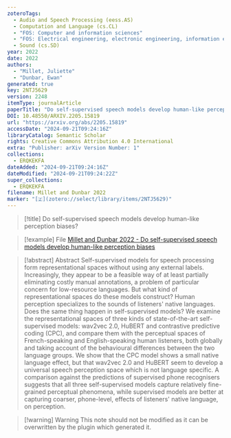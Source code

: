 ```yaml
---
zoteroTags:
  - Audio and Speech Processing (eess.AS)
  - Computation and Language (cs.CL)
  - "FOS: Computer and information sciences"
  - "FOS: Electrical engineering, electronic engineering, information engineering"
  - Sound (cs.SD)
year: 2022
date: 2022
authors:
  - "Millet, Juliette"
  - "Dunbar, Ewan"
generated: true
key: 2NTJ5629
version: 2248
itemType: journalArticle
paperTitle: "Do self-supervised speech models develop human-like perception biases?"
DOI: 10.48550/ARXIV.2205.15819
url: "https://arxiv.org/abs/2205.15819"
accessDate: "2024-09-21T09:24:16Z"
libraryCatalog: Semantic Scholar
rights: Creative Commons Attribution 4.0 International
extra: "Publisher: arXiv Version Number: 1"
collections:
  - ERQKEKFA
dateAdded: "2024-09-21T09:24:16Z"
dateModified: "2024-09-21T09:24:22Z"
super_collections:
  - ERQKEKFA
filename: Millet and Dunbar 2022
marker: "[🇿](zotero://select/library/items/2NTJ5629)"
---
```


> [!title] Do self-supervised speech models develop human-like perception biases?

> [!example] File
> [Millet and Dunbar 2022 - Do self-supervised speech models develop human-like perception biases](/Papers/PDFs/Millet%20and%20Dunbar%202022%20-%20Do%20self-supervised%20speech%20models%20develop%20human-like%20perception%20biases.pdf)

> [!abstract] Abstract
> Self-supervised models for speech processing form representational spaces without using any external labels. Increasingly, they appear to be a feasible way of at least partially eliminating costly manual annotations, a problem of particular concern for low-resource languages. But what kind of representational spaces do these models construct? Human perception specializes to the sounds of listeners' native languages. Does the same thing happen in self-supervised models? We examine the representational spaces of three kinds of state-of-the-art self-supervised models: wav2vec 2.0, HuBERT and contrastive predictive coding (CPC), and compare them with the perceptual spaces of French-speaking and English-speaking human listeners, both globally and taking account of the behavioural differences between the two language groups. We show that the CPC model shows a small native language effect, but that wav2vec 2.0 and HuBERT seem to develop a universal speech perception space which is not language specific. A comparison against the predictions of supervised phone recognisers suggests that all three self-supervised models capture relatively fine-grained perceptual phenomena, while supervised models are better at capturing coarser, phone-level, effects of listeners' native language, on perception.

>[!warning] Warning
> This note should not be modified as it can be overwritten by the plugin which generated it.

